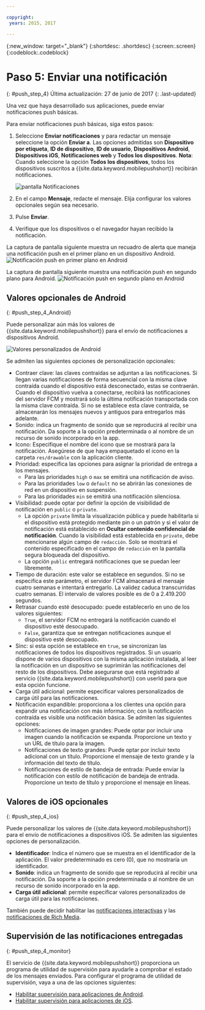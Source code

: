 ```yaml
---

copyright:
 years: 2015, 2017

---
```


{:new_window: target="_blank"}
{:shortdesc: .shortdesc}
{:screen:.screen}
{:codeblock:.codeblock}

# Paso 5: Enviar una notificación
{: #push_step_4}
Última actualización: 27 de junio de 2017
{: .last-updated}


Una vez que haya desarrollado sus aplicaciones, puede enviar notificaciones push básicas.

Para enviar notificaciones push básicas, siga estos pasos:

1. Seleccione **Enviar notificaciones** y para redactar un mensaje seleccione la opción **Enviar a**. Las opciones admitidas son **Dispositivo por etiqueta**, **ID de dispositivo**, **ID de usuario**, **Dispositivos Android**, **Dispositivos iOS**, **Notificaciones web** y **Todos los dispositivos**.
**Nota**: Cuando seleccione la opción **Todos los dispositivos**, todos los dispositivos suscritos a {{site.data.keyword.mobilepushshort}} recibirán notificaciones.
	
	![pantalla Notificaciones](images/tag_notification.jpg)

2. En el campo **Mensaje**, redacte el mensaje. Elija configurar los valores opcionales según sea necesario.
3. Pulse **Enviar**.
3. Verifique que los dispositivos o el navegador hayan recibido la notificación.

La captura de pantalla siguiente muestra un recuadro de alerta que maneja una notificación push
en el primer plano en un dispositivo Android.
	![Notificación push en primer plano en Android](images/Android_Screenshot.jpg)

La captura de pantalla siguiente muestra una notificación push en segundo plano para Android.
	![Notificación push en segundo plano en Android](images/background.jpg)

## Valores opcionales de Android 
{: #push_step_4_Android}

Puede personalizar aún más los valores de {{site.data.keyword.mobilepushshort}} para el envío de notificaciones a dispositivos Android. 

![Valores personalizados de Android](images/android_custom_settings.jpg)

Se admiten las siguientes opciones de personalización opcionales:

- Contraer clave: las claves contraídas se adjuntan a las notificaciones. Si llegan varias notificaciones de forma secuencial con la misma clave contraída cuando el dispositivo está desconectado, estas se contraerán. Cuando el dispositivo vuelva a conectarse, recibirá las notificaciones del servidor FCM y mostrará solo la última notificación transportada con la misma clave contraída. Si no se establece esta clave contraída, se almacenarán los mensajes nuevos y antiguos para entregarlos más adelante.
- Sonido: indica un fragmento de sonido que se reproducirá al recibir una notificación. Da soporte a la opción predeterminada o al nombre de un recurso de sonido incorporado en la app.
- Icono: Especifique el nombre del icono que se mostrará para la notificación. Asegúrese de que haya empaquetado el icono en la carpeta `res/drawable` con la aplicación cliente.
- Prioridad: especifica las opciones para asignar la prioridad de entrega a los mensajes. 
	- Para las prioridades `high` o `max` se emitirá una notificación de aviso.
	- Para las prioridades `low` o `default` no se abrirán las conexiones de red en un dispositivo en suspensión. 
	- Para las prioridades `min` se emitirá una notificación silenciosa.
- Visibilidad: puede optar por definir la opción de visibilidad de notificación en `public` o `private`. 
	- La opción `private` limita la visualización pública y puede habilitarla si el dispositivo está protegido mediante pin o un patrón y si el valor de notificación está establecido en **Ocultar contenido confidencial de notificación**. Cuando la visibilidad está establecida en `private`, debe mencionarse algún campo de `redacción`. Solo se mostrará el contenido especificado en el campo de `redacción` en la pantalla segura bloqueada del dispositivo. 
	- La opción `public` entregará notificaciones que se puedan leer libremente.
- Tiempo de duración: este valor se establece en segundos. Si no se especifica este parámetro, el servidor FCM almacenará el mensaje cuatro semanas e intentará entregarlo. La validez caduca transcurridas cuatro semanas. El intervalo de valores posible es de 0 a 2.419.200 segundos.
- Retrasar cuando esté desocupado: puede establecerlo en uno de los valores siguientes:
	- `True`, el servidor FCM no entregará la notificación cuando el dispositivo esté desocupado. 
	- `False`, garantiza que se entregan notificaciones aunque el dispositivo esté desocupado.
- Sinc: si esta opción se establece en `true`, se sincronizan las notificaciones de todos los dispositivos registrados. Si un usuario dispone de varios dispositivos con la misma aplicación instalada, al leer la notificación en un dispositivo se suprimirán las notificaciones del resto de los dispositivos. Debe asegurarse que está registrado al servicio {{site.data.keyword.mobilepushshort}} con userId para que esta opción funcione.
- Carga útil adicional: permite especificar valores personalizados de carga útil para las notificaciones.
- Notificación expandible: proporciona a los clientes una opción para expandir una notificación con más información; con la notificación contraída es visible una notificación básica. Se admiten las siguientes opciones:
	- Notificaciones de imagen grandes: Puede optar por incluir una imagen cuando la notificación se expanda. Proporcione un texto y un URL de título para la imagen.
	- Notificaciones de texto grandes: Puede optar por incluir texto adicional con un título. Proporcione el mensaje de texto grande y la información del texto de título.
	- Notificaciones de estilo de bandeja de entrada: Puede enviar la notificación con estilo de notificación de bandeja de entrada. Proporcione un texto de título y proporcione el mensaje en líneas.	 

## Valores de iOS opcionales 
{: #push_step_4_ios}

Puede personalizar los valores de {{site.data.keyword.mobilepushshort}} para el envío de notificaciones a dispositivos iOS. Se admiten las siguientes opciones de personalización.

- **Identificador**: Indica el número que se muestra en el identificador de la aplicación. El valor predeterminado es cero (0), que no mostraría un identificador. 
- **Sonido**: indica un fragmento de sonido que se reproducirá al recibir una notificación. Da soporte a la opción predeterminada o al nombre de un recurso de sonido incorporado en la app.
- **Carga útil adicional**: permite especificar valores personalizados de carga útil para las notificaciones.

También puede decidir habilitar las [notificaciones interactivas](https://github.com/ibm-bluemix-mobile-services/bms-clientsdk-swift-push/tree/Doc#interactive-notifications) y las [notificaciones de Rich Media](https://github.com/ibm-bluemix-mobile-services/bms-clientsdk-swift-push/tree/Doc#enabling-rich-media-notifications).

## Supervisión de las notificaciones entregadas 
{: #push_step_4_monitor}

El servicio de {{site.data.keyword.mobilepushshort}} proporciona un programa de utilidad de supervisión para ayudarle a comprobar el estado de los mensajes enviados. Para configurar el programa de utilidad de supervisión, vaya a una de las opciones siguientes:

- [Habilitar supervisión para aplicaciones de Android](https://github.com/ibm-bluemix-mobile-services/bms-clientsdk-android-push/tree/Doc#monitoring).
- [Habilitar supervisión para aplicaciones de iOS](https://github.com/ibm-bluemix-mobile-services/bms-clientsdk-swift-push/tree/Doc#enable-monitoring).
